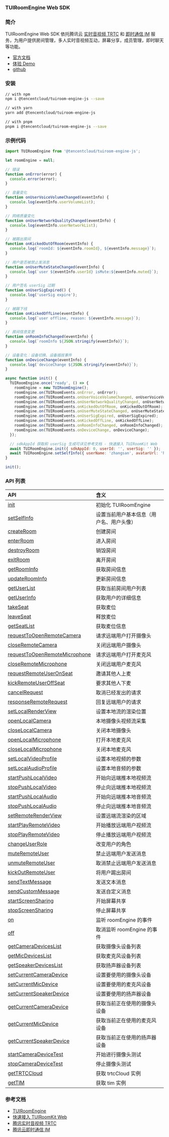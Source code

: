 ### TUIRoomEngine Web SDK

### 简介

TUIRoomEngine Web SDK 依托腾讯云 [实时音视频 TRTC](https://cloud.tencent.com/document/product/647/16788) 和 [即时通信 IM](https://cloud.tencent.com/document/product/269/42440) 服务，为用户提供房间管理，多人实时音视频互动，屏幕分享，成员管理，即时聊天等功能。

+ [官方文档](https://cloud.tencent.com/document/product/647/81959)
+ [体验 Demo](https://web.sdk.qcloud.com/component/tuiroom/index.html)
+ [github](https://github.com/tencentyun/TUIRoom/tree/main/Web/vue3)

### 安装

```bash
// with npm
npm i @tencentcloud/tuiroom-engine-js --save

// with yarn
yarn add @tencentcloud/tuiroom-engine-js

// with pnpm
pnpm i @tencentcloud/tuiroom-engine-js --save
```

### 示例代码

```javascript
import TUIRoomEngine from '@tencentcloud/tuiroom-engine-js';

let roomEngine = null;

// 错误
function onError(error) {
  console.error(error);
}

// 音量变化
function onUserVoiceVolumeChanged(eventInfo) {
  console.log(eventInfo.userVolumeList);
}

// 网络质量变化
function onUserNetworkQualityChanged(eventInfo) {
  console.log(eventInfo.userNetworkList);
}

// 被踢出房间
function onKickedOutOfRoom(eventInfo) {
  console.log(`roomId: ${eventInfo.roomId}, ${eventInfo.message}`);
}

// 用户是否被禁止发消息
function onUserMuteStateChanged(eventInfo) {
  console.log(`user ${eventInfo.userId} isMute:${eventInfo.muted}`);
}

// 用户签名 userSig 过期
function onUserSigExpired() {
  console.log('userSig expire');
}

// 被踢下线
function onKickedOffLine(eventInfo) {
  console.log(`user offline, reason: ${eventInfo.message}`);
}

// 房间信息变更
function onRoomInfoChanged(eventInfo) {
  console.log(`roomInfo ${JSON.stringify(eventInfo)}`);
}

// 设备变化：设备切换、设备插拔事件
function onDeviceChange(eventInfo) {
  console.log(`deviceChange ${JSON.stringify(eventInfo)}`);
}

async function init() {
  TUIRoomEngine.once('ready', () => {
    roomEngine = new TUIRoomEngine();
    roomEngine.on(TUIRoomEvents.onError, onError);
    roomEngine.on(TUIRoomEvents.onUserVoiceVolumeChanged, onUserVoiceVolumeChanged);
    roomEngine.on(TUIRoomEvents.onUserNetworkQualityChanged, onUserNetworkQualityChanged);
    roomEngine.on(TUIRoomEvents.onKickedOutOfRoom, onKickedOutOfRoom);
    roomEngine.on(TUIRoomEvents.onUserMuteStateChanged, onUserMuteStateChanged);
    roomEngine.on(TUIRoomEvents.onUserSigExpired, onUserSigExpired);
    roomEngine.on(TUIRoomEvents.onKickedOffLine, onKickedOffLine);
    roomEngine.on(TUIRoomEvents.onRoomInfoChanged, onRoomInfoChanged);
    roomEngine.on(TUIRoomEvents.onDeviceChange, onDeviceChange);
  });

  // sdkAppId 获取和 userSig 生成可详见参考文档 - 快速接入 TUIRoomKit Web
  await TUIRoomEngine.init({ sdkAppId: 0, userId: '', userSig: '' });
  await TUIRoomEngine.setSelfInfo({ userName: 'zhangsan', avatarUrl: 'https://testurl' });
}

init();

```

### API 列表

| API                               | 含义               |
| :-------------------------------- | :----------------- |
| [init](https://cloud.tencent.com/document/product/647/81970#init)         | 初始化 TUIRoomEngine         |
| [setSelfInfo](https://cloud.tencent.com/document/product/647/81970#setSelfInfo)                | 设置当前用户基本信息（用户名、用户头像）       |
| [createRoom](https://cloud.tencent.com/document/product/647/81970#createRoom)                | 创建房间       |
| [enterRoom](https://cloud.tencent.com/document/product/647/81970#enterRoom)                | 进入房间       |
| [destroyRoom](https://cloud.tencent.com/document/product/647/81970#destroyRoom)                | 销毁房间       |
| [exitRoom](https://cloud.tencent.com/document/product/647/81970#exitRoom)                | 离开房间       |
| [getRoomInfo](https://cloud.tencent.com/document/product/647/81970#getRoomInfo)                | 获取房间信息       |
| [updateRoomInfo](https://cloud.tencent.com/document/product/647/81970#updateRoomInfo)                | 更新房间信息       |
| [getUserList](https://cloud.tencent.com/document/product/647/81970#getUserList)                | 获取当前房间用户列表       |
| [getUserInfo](https://cloud.tencent.com/document/product/647/81970#getUserInfo)                | 获取用户的详细信息       |
| [takeSeat](https://cloud.tencent.com/document/product/647/81970#takeSeat)                | 获取麦位       |
| [leaveSeat](https://cloud.tencent.com/document/product/647/81970#leaveSeat)                | 释放麦位       |
| [getSeatList](https://cloud.tencent.com/document/product/647/81970#getSeatList)                | 获取麦位信息       |
| [requestToOpenRemoteCamera](https://cloud.tencent.com/document/product/647/81970#requestToOpenRemoteCamera)                | 请求远端用户打开摄像头       |
| [closeRemoteCamera](https://cloud.tencent.com/document/product/647/81970#closeRemoteCamera) | 关闭远端用户摄像头       |
| [requestToOpenRemoteMicrophone](https://cloud.tencent.com/document/product/647/81970#requestToOpenRemoteMicrophone)                | 请求远端用户打开麦克风       |
| [closeRemoteMicrophone](https://cloud.tencent.com/document/product/647/81970#closeRemoteMicrophone) | 关闭远端用户麦克风       |
| [requestRemoteUserOnSeat](https://cloud.tencent.com/document/product/647/81970#requestRemoteUserOnSeat)                | 邀请其他人上麦       |
| [kickRemoteUserOffSeat](https://cloud.tencent.com/document/product/647/81970#kickRemoteUserOffSeat) | 要求其他人下麦       |
| [cancelRequest](https://cloud.tencent.com/document/product/647/81970#cancelRequest)                | 取消已经发出的请求       |
| [responseRemoteRequest](https://cloud.tencent.com/document/product/647/81970#responseRemoteRequest)                | 回复远端用户的请求       |
| [setLocalRenderView](https://cloud.tencent.com/document/product/647/81970#setLocalRenderView)                | 设置本地流的渲染位置       |
| [openLocalCamera](https://cloud.tencent.com/document/product/647/81970#openLocalCamera)                | 本地摄像头视频流采集       |
| [closeLocalCamera](https://cloud.tencent.com/document/product/647/81970#closeLocalCamera)                | 关闭本地摄像头       |
| [openLocalMicrophone](https://cloud.tencent.com/document/product/647/81970#openLocalMicrophone)                | 打开本地麦克风       |
| [closeLocalMicrophone](https://cloud.tencent.com/document/product/647/81970#closeLocalMicrophone)                | 关闭本地麦克风       |
| [setLocalVideoProfile](https://cloud.tencent.com/document/product/647/81970#setLocalVideoProfile)                | 设置本地视频的参数       |
| [setLocalAudioProfile](https://cloud.tencent.com/document/product/647/81970#setLocalAudioProfile)                | 设置本地音频的参数       |
| [startPushLocalVideo](https://cloud.tencent.com/document/product/647/81970#startPushLocalVideo)                | 开始向远端推本地视频流     |
| [stopPushLocalVideo](https://cloud.tencent.com/document/product/647/81970#stopPushLocalVideo)                | 停止向远端推本地视频流       |
| [startPushLocalAudio](https://cloud.tencent.com/document/product/647/81970#startPushLocalAudio)                | 开始向远端推本地音频流       |
| [stopPushLocalAudio](https://cloud.tencent.com/document/product/647/81970#stopPushLocalAudio)                | 停止向远端推本地音频流       |
| [setRemoteRenderView](https://cloud.tencent.com/document/product/647/81970#setRemoteRenderView)                | 设置远端流渲染的区域       |
| [startPlayRemoteVideo](https://cloud.tencent.com/document/product/647/81970#startPlayRemoteVideo)                | 开始播放远端用户视频流       |
| [stopPlayRemoteVideo](https://cloud.tencent.com/document/product/647/81970#stopPlayRemoteVideo)                | 停止播放远端用户视频流       |
| [changeUserRole](https://cloud.tencent.com/document/product/647/81970#changeUserRole)                | 改变用户的角色       |
| [muteRemoteUser](https://cloud.tencent.com/document/product/647/81970#muteRemoteUser)                | 禁止远端用户发送消息       |
| [unmuteRemoteUser](https://cloud.tencent.com/document/product/647/81970#unmuteRemoteUser)                | 取消禁止远端用户发送消息       |
| [kickOutRemoteUser](https://cloud.tencent.com/document/product/647/81970#kickOutRemoteUser)               | 将用户踢出房间       |
| [sendTextMessage](https://cloud.tencent.com/document/product/647/81970#sendTextMessage)                | 发送文本消息       |
| [sendCustomMessage](https://cloud.tencent.com/document/product/647/81970#sendCustomMessage)                | 发送自定义消息       |
| [startScreenSharing](https://cloud.tencent.com/document/product/647/81970#startScreenSharing)                | 开始屏幕共享       |
| [stopScreenSharing](https://cloud.tencent.com/document/product/647/81970#stopScreenSharing)                | 停止屏幕共享       |
| [on](https://cloud.tencent.com/document/product/647/81970#on)                | 监听 roomEngine 的事件       |
| [off](https://cloud.tencent.com/document/product/647/81970#off)                | 取消监听 roomEngine 的事件       |
| [getCameraDevicesList](https://cloud.tencent.com/document/product/647/81970#getCameraDevicesList)                | 获取摄像头设备列表       |
| [getMicDevicesList](https://cloud.tencent.com/document/product/647/81970#getMicDevicesList)                | 获取麦克风设备列表       |
| [getSpeakerDevicesList](https://cloud.tencent.com/document/product/647/81970#getSpeakerDevicesList)                | 获取扬声器设备列表       |
| [setCurrentCameraDevice](https://cloud.tencent.com/document/product/647/81970#setCurrentCameraDevice)                | 设置要使用的摄像头设备       |
| [setCurrentMicDevice](https://cloud.tencent.com/document/product/647/81970#setCurrentMicDevice)                | 设置要使用的麦克风设备       |
| [setCurrentSpeakerDevice](https://cloud.tencent.com/document/product/647/81970#setCurrentSpeakerDevice)                | 设置要使用的扬声器设备       |
| [getCurrentCameraDevice](https://cloud.tencent.com/document/product/647/81970#getCurrentCameraDevice)                | 获取当前正在使用的摄像头设备       |
| [getCurrentMicDevice](https://cloud.tencent.com/document/product/647/81970#getCurrentMicDevice)                | 获取当前正在使用的麦克风设备       |
| [getCurrentSpeakerDevice](https://cloud.tencent.com/document/product/647/81970#getCurrentSpeakerDevice)                | 获取当前正在使用的扬声器设备       |
| [startCameraDeviceTest](https://cloud.tencent.com/document/product/647/81970#startCameraDeviceTest)                | 开始进行摄像头测试       |
| [stopCameraDeviceTest](https://cloud.tencent.com/document/product/647/81970#stopCameraDeviceTest)                | 停止摄像头测试       |
| [getTRTCCloud](https://cloud.tencent.com/document/product/647/81970#getTRTCCloud)                | 获取 trtcCloud 实例       |
| [getTIM](https://cloud.tencent.com/document/product/647/81970#getTIM)                | 获取 tim 实例       |

### 参考文档
- [TUIRoomEngine](https://cloud.tencent.com/document/product/647/81970)
- [快速接入 TUIRoomKit Web](https://cloud.tencent.com/document/product/647/81962)
- [腾讯实时音视频 TRTC](https://cloud.tencent.com/document/product/647/16788)
- [腾讯云即时通信 IM](https://cloud.tencent.com/document/product/269/1498)
